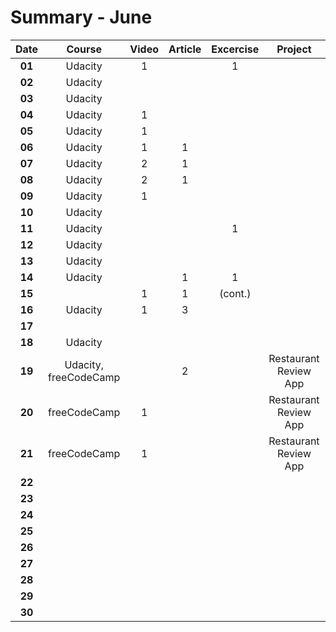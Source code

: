 # Summary - June

| Date   | Course                | Video | Article | Excercise | Project | Achievements |
| :----: | :-------------------: | :---: | :-----: | :-------: | :-----: | :----------: |
| **01** | Udacity               | 1     |         | 1
| **02** | Udacity               |
| **03** | Udacity               |
| **04** | Udacity               | 1     |
| **05** | Udacity               | 1     |
| **06** | Udacity               | 1     | 1
| **07** | Udacity               | 2     | 1 
| **08** | Udacity               | 2     | 1
| **09** | Udacity               | 1
| **10** | Udacity               |
| **11** | Udacity               |       |         | 1
| **12** | Udacity               |
| **13** | Udacity               |
| **14** | Udacity               |       | 1       | 1
| **15** |                       | 1     | 1       | (cont.)
| **16** | Udacity               | 1     | 3
| **17** |
| **18** | Udacity               |
| **19** | Udacity, freeCodeCamp |       | 2       |           | Restaurant Review App | [freeCodeCamp Certificate](https://www.freecodecamp.org/certification/jpacsai/javascript-algorithms-and-data-structures)
| **20** | freeCodeCamp          | 1     |         |           | Restaurant Review App |
| **21** | freeCodeCamp          | 1     |         |           | Restaurant Review App |
| **22** |
| **23** |
| **24** |
| **25** |
| **26** |
| **27** |
| **28** |
| **29** |
| **30** |

